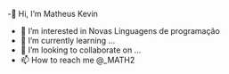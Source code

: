 -👋 Hi, I’m Matheus Kevin
- 👀 I’m interested in Novas  Linguagens de programação
- 🌱 I’m currently learning ...
- 💞️ I’m looking to collaborate on ...
- 📫 How to reach me  @_MATH2

<!---
MKevin2/MKevin2 is a ✨ special ✨ repository because its `README.md` (this file) appears on your GitHub profile.
You can click the Preview link to take a look at your changes.
--->
